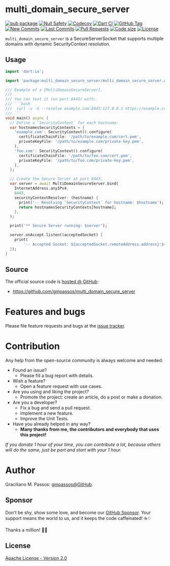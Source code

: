 # multi_domain_secure_server

[![pub package](https://img.shields.io/pub/v/multi_domain_secure_server.svg?logo=dart&logoColor=00b9fc)](https://pub.dev/packages/multi_domain_secure_server)
[![Null Safety](https://img.shields.io/badge/null-safety-brightgreen)](https://dart.dev/null-safety)
[![Codecov](https://img.shields.io/codecov/c/github/gmpassos/multi_domain_secure_server)](https://app.codecov.io/gh/gmpassos/multi_domain_secure_server)
[![Dart CI](https://github.com/gmpassos/multi_domain_secure_server/actions/workflows/dart.yml/badge.svg?branch=master)](https://github.com/gmpassos/multi_domain_secure_server/actions/workflows/dart.yml)
[![GitHub Tag](https://img.shields.io/github/v/tag/gmpassos/multi_domain_secure_server?logo=git&logoColor=white)](https://github.com/gmpassos/multi_domain_secure_server/releases)
[![New Commits](https://img.shields.io/github/commits-since/gmpassos/multi_domain_secure_server/latest?logo=git&logoColor=white)](https://github.com/gmpassos/multi_domain_secure_server/network)
[![Last Commits](https://img.shields.io/github/last-commit/gmpassos/multi_domain_secure_server?logo=git&logoColor=white)](https://github.com/gmpassos/multi_domain_secure_server/commits/master)
[![Pull Requests](https://img.shields.io/github/issues-pr/gmpassos/multi_domain_secure_server?logo=github&logoColor=white)](https://github.com/gmpassos/multi_domain_secure_server/pulls)
[![Code size](https://img.shields.io/github/languages/code-size/gmpassos/multi_domain_secure_server?logo=github&logoColor=white)](https://github.com/gmpassos/multi_domain_secure_server)
[![License](https://img.shields.io/github/license/gmpassos/multi_domain_secure_server?logo=open-source-initiative&logoColor=green)](https://github.com/gmpassos/multi_domain_secure_server/blob/master/LICENSE)

`multi_domain_secure_server` is a SecureServerSocket that supports multiple domains with dynamic SecurityContext resolution.

## Usage

```dart
import 'dart:io';

import 'package:multi_domain_secure_server/multi_domain_secure_server.dart';

/// Example of a [MultiDomainSecureServer].
///
/// You can test it (on port 8443) with:
/// ```bash
///  curl -v -k --resolve example.com:8443:127.0.0.1 https://example.com:8443/foo
/// ```
void main() async {
  // Define a `SecurityContext` for each hostname:
  var hostnamesSecurityContexts = {
    'example.com': SecurityContext().configure(
      certificateChainFile: '/path/to/example.com/cert.pem',
      privateKeyFile: '/path/to/example.com/private-key.pem',
    ),
    'foo.com': SecurityContext().configure(
      certificateChainFile: '/path/to/foo.com/cert.pem',
      privateKeyFile: '/path/to/foo.com/private-key.pem',
    ),
  };

  // Create the Secure Server at port 8443:
  var server = await MultiDomainSecureServer.bind(
    InternetAddress.anyIPv4,
    8443,
    securityContextResolver: (hostname) {
      print('-- Resolving `SecurityContext` for hostname: $hostname');
      return hostnamesSecurityContexts[hostname];
    },
  );

  print('** Secure Server running: $server');

  server.onAccept.listen((acceptedSocket) {
    print(
        '-- Accepted Socket: ${acceptedSocket.remoteAddress.address}:${acceptedSocket.remotePort}');
  });
}
```

## Source

The official source code is [hosted @ GitHub][github_multi_domain_secure_server]:

- https://github.com/gmpassos/multi_domain_secure_server

[github_multi_domain_secure_server]: https://github.com/gmpassos/multi_domain_secure_server

# Features and bugs

Please file feature requests and bugs at the [issue tracker][tracker].

[tracker]: https://github.com/gmpassos/multi_domain_secure_server/issues

# Contribution

Any help from the open-source community is always welcome and needed:

- Found an issue?
    - Please fill a bug report with details.
- Wish a feature?
    - Open a feature request with use cases.
- Are you using and liking the project?
    - Promote the project: create an article, do a post or make a donation.
- Are you a developer?
    - Fix a bug and send a pull request.
    - Implement a new feature.
    - Improve the Unit Tests.
- Have you already helped in any way?
    - **Many thanks from me, the contributors and everybody that uses this project!**

*If you donate 1 hour of your time, you can contribute a lot,
because others will do the same, just be part and start with your 1 hour.*

# Author

Graciliano M. Passos: [gmpassos@GitHub][github].

[github]: https://github.com/gmpassos

## Sponsor

Don't be shy, show some love, and become our [GitHub Sponsor][github_sponsors].
Your support means the world to us, and it keeps the code caffeinated! ☕✨

Thanks a million! 🚀😄

[github_sponsors]: https://github.com/sponsors/gmpassos

## License

[Apache License - Version 2.0][apache_license]

[apache_license]: https://www.apache.org/licenses/LICENSE-2.0.txt
